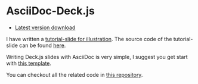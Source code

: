 AsciiDoc-Deck.js
================

* [Latest version download](https://github.com/downloads/houqp/asciidoc-deckjs/asciidoc-deckjs-1.0.zip)

I have written a [tutorial-slide for illustration](./tutorial-slide.html). The source code of the tutorial-slide can be found [here](./tutorial-slide.asciidoc).

Writing Deck.js slides with AsciiDoc is very simple, I suggest you get start with [this template](./example-template.asciidoc).

You can checkout all the related code in [this repository](https://github.com/houqp/asciidoc-deckjs).
